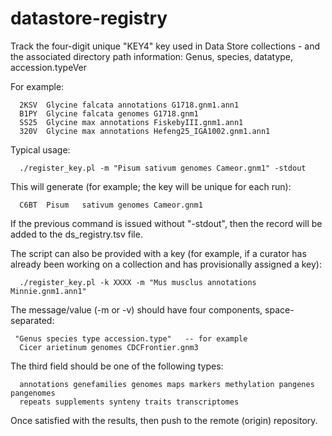 # datastore-registry
Track the four-digit unique "KEY4" key used in Data Store collections - and the associated directory path information: Genus, species, datatype, accession.typeVer

For example:
```
  2KSV	Glycine	falcata	annotations	G1718.gnm1.ann1
  B1PY	Glycine	falcata	genomes	G1718.gnm1
  SS25	Glycine	max	annotations	FiskebyIII.gnm1.ann1
  320V	Glycine	max	annotations	Hefeng25_IGA1002.gnm1.ann1
```

Typical usage:
```
  ./register_key.pl -m "Pisum sativum genomes Cameor.gnm1" -stdout
```
  
This will generate (for example; the key will be unique for each run):
```
  C6BT	Pisum	sativum	genomes	Cameor.gnm1
```

If the previous command is issued without "-stdout", then the record will be added to the ds_registry.tsv file.

The script can also be provided with a key (for example, if a curator has already been working on a collection and has provisionally assigned a key):
```
  ./register_key.pl -k XXXX -m "Mus musclus annotations Minnie.gnm1.ann1" 
```

The message/value (-m or -v) should have four components, space-separated:
```
 "Genus species type accession.type"   -- for example
  Cicer arietinum genomes CDCFrontier.gnm3
```

The third field should be one of the following types:
```
  annotations genefamilies genomes maps markers methylation pangenes pangenomes
  repeats supplements synteny traits transcriptomes
```

Once satisfied with the results, then push to the remote (origin) repository.


